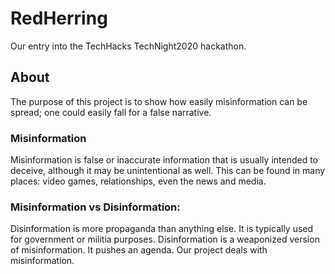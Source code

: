 # RedHerring
Our entry into the TechHacks TechNight2020 hackathon.

## About
The purpose of this project is to show how easily misinformation can be spread; one could easily fall for a false narrative.

### Misinformation
Misinformation is false or inaccurate information that is usually intended to deceive, although it may be unintentional as well. This can be found in many places: video games, relationships, even the news and media.

### Misinformation vs Disinformation:
Disinformation is more propaganda than anything else. It is typically used for government or militia purposes. Disinformation is a weaponized version of misinformation. It pushes an agenda. Our project deals with misinformation.
